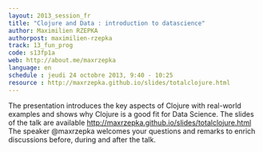 ```yaml
---
layout: 2013_session_fr
title: "Clojure and Data : introduction to datascience"
author: Maximilien RZEPKA
authorpost: maximilien-rzepka
track: 13_fun_prog
code: s13fp1a
web: http://about.me/maxrzepka
language: en
schedule : jeudi 24 octobre 2013, 9:40 - 10:25
resource : http://maxrzepka.github.io/slides/totalclojure.html
---
```


The presentation introduces the key aspects of Clojure with real-world examples and shows why Clojure is a good fit for Data Science.
The slides of the talk are available  http://maxrzepka.github.io/slides/totalclojure.html
The speaker @maxrzepka welcomes your questions and remarks to enrich discussions before, during and after the talk.